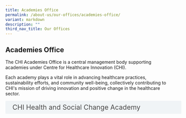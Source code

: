 ```yaml
---
title: Academies Office
permalink: /about-us/our-offices/academies-office/
variant: markdown
description: ""
third_nav_title: Our Offices
---
```

<h2> Academies Office </h2> 

The CHI Academies Office is a central management body supporting academies under Centre for Healthcare Innovation (CHI).

Each academy plays a vital role in advancing healthcare practices, sustainability efforts, and community well-being, collectively contributing to CHI's mission of driving innovation and positive change in the healthcare sector.

<style>
.button {
  background-color: white;
  cursor: pointer;
  padding: 5px;
  width: 100%;
  border: none;
  text-align: left;
  outline: none;
  font-size: 20px;
  transition: 0.4s;
}

.panel {
  padding: 0 18px;
  display: none;
  background-color: white;
  overflow: hidden;
}



.active,
.button:hover {
  background-color: white;
}

input {
  display: none;
}

label {
  position: relative;
  display: block;
  padding: 8px 22px;
  margin: 0 0 5px 0;
  cursor: pointer;
  background: #F0F4F6;
  border-radius: 3px;
  width: 100%;
  color: #484848;
  transition: height 0.4s;
  font-size: 1.5em;
}

label:hover {
  background: #BD2D37;
  color: #FFF;
}

.accordion-content {
  padding: 10px 0px 30px 30px;
  margin: 0 0 1px 0;
  border-radius: 3px;
	font-size: 1.25em;
	line-height: 2.2rem;
}

input + label::before {
  content: url("/images/chevron-down.svg");
  font-weight: 400;
  font-size: 1.25em;
  line-height: 1.1rem;
  padding: 0;
  position: absolute;
  right: 0.5rem;
  top: 50%;
  transform: translateY(-50%);
  transition: transform 0.4s ease-in-out;
}

input:checked + label::before {
  content: url("/images/chevron-up.svg");
  transform: translateY(-50%) rotateZ(180deg);
}

input + label + .accordion-content {
  display: none;
}

input:checked + label + .accordion-content {
  display: block;
}

th, td {
  border-style: hidden;
}
</style>

<div>
	<input id="title1" type="checkbox"><label for="title1">	CHI Health and Social Change Academy</label>
	<div class="accordion-content">
	<div class="para">CHI HSCA aims to build capability for HealthierSG to help shift the gravity of care from the hospital to the community, where the focus is on health and residents and not just disease and patients. New care models anchored on population health management, health activation, collective leadership, and mobilisation of resources across health and social sectors will be key to achieve this transformation. This requires new skills, knowledge and capabilities for health and social care providers.
<br><br>For more information on the programmes, click<a download="" href="https://www.chi.sg/platforms-and-programmes/healthandsocialchange/"> here.
</a></div><a download="" href="https://www.chi.sg/platforms-and-programmes/healthandsocialchange/">
</a></div></div>